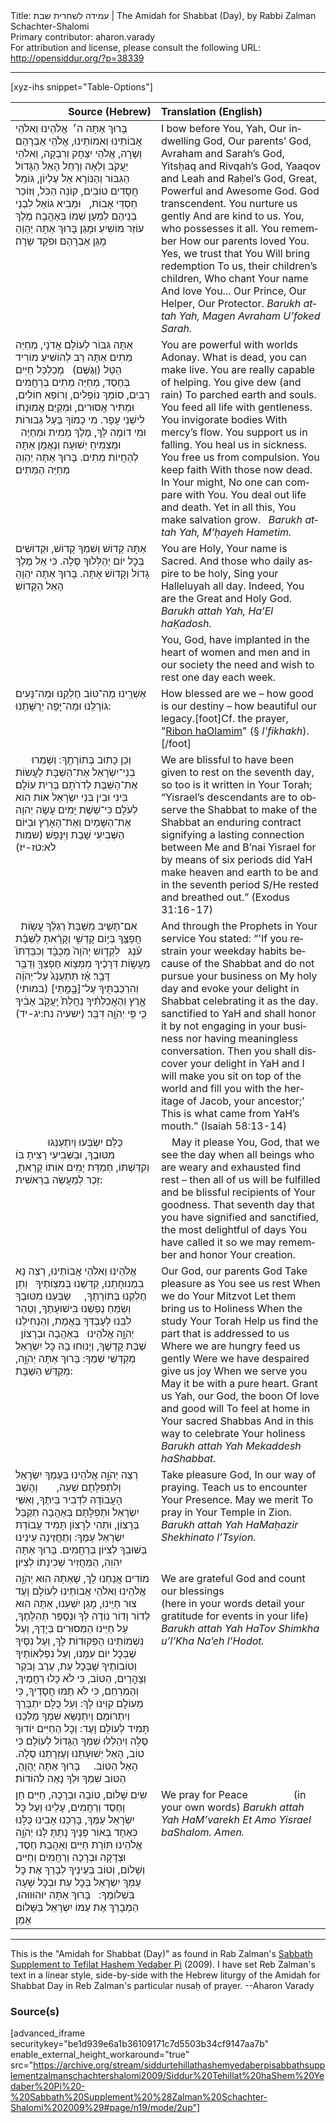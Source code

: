 <html>
<head></head>
<body>
Title: עמידה לשחרית שבת | The Amidah for Shabbat (Day), by Rabbi Zalman Schachter-Shalomi<br />
Primary contributor: aharon.varady<br />
For attribution and license, please consult the following URL: <a href="http://opensiddur.org/?p=38339">http://opensiddur.org/?p=38339</a>
<p />
<hr />

[xyz-ihs snippet="Table-Options"]<table style="margin-left: auto; margin-right: auto;" class="draggable">
<thead><tr><th id="x" style="text-align: right;">Source (Hebrew)</th><th style="text-align: left;">Translation (English)</th></tr></thead>
<tbody>
<tr><td style="vertical-align:top;">
<div class="liturgy" lang="he">
בָּרוּךְ אַתָּה ה׳ 
אֱלֹהֵינוּ 
וֵאלֹהֵי אֲבוֹתֵינוּ וְאִמוֹתֵינוּ,
אֱלֹהֵי אַבְרָהָם וְשָׂרָה, 
אֱלֹהֵי יִצְחָק וְרִבְקָה,
וֵאלֹהֵי יַעֲקֹב וְלֵאָה וְרָחֵל 
הָאֵל הַגָּדוֹל הַגִּבּוֹר וְהַנּוֹרָא
אֵל עֶלְיוֹן,
גּוֹמֵל חֲסָדִים 
טוֹבִים,
קוֹנֵה הַכֹּל,
וְזוֹכֵר 
חַסְדֵּי אָבוֹת,
&nbsp;
וּמֵבִיא גוֹאֵל
לִבְנֵי בְנֵיהֶם
לְמַעַן שְׁמוֹ 
בְּאַהֲבָה׃ 
מֶלֶךְ עוֹזֵר
מּוֹשִׁיעַ וּמָגֵן׃
בָּרוּךְ אַתָּה יַהַוַהַ 
מָגֵן אַבְרָהָם וּפֹקֵד שָׂרָה׃
</span></div></td>
 
<td style="vertical-align:top;">
<div class="english" lang="en"> 
I bow before You, Yah, 
Our indwelling God, 
Our parents’ God,
Avraham and Sarah’s God,
Yitsḥaq and Rivqah’s God,
Yaaqov and Leah and Raḥel’s God,
Great, Powerful and Awesome God.
God transcendent.
You nurture us gently 
And are kind to us.
You, who possesses it all.
You remember 
How our parents loved You.
Yes, we trust that You 
Will bring redemption
To us, their children’s children,
Who chant Your name
And love You...
Our Prince, Our Helper, 
Our Protector.
<em>Barukh attah Yah,
Magen Avraham U’foked Sarah.</em>
</div></td></tr>


<tr><td style="vertical-align:top;">
<div class="liturgy" lang="he">
אַתָּה גִּבּוֹר לְעוֹלָם אֲדֹנָי,
מְחַיֵּה מֵתִים 
אַתָּה רַב לְהוֹשִׁיעַ׃
מוֹרִיד הַטָּל (וַגֶּשֶּׁם)
&nbsp;
מְכַלְכֵּל חַיִּים בְּחֶסֶד,
מְחַיֵּה מֵתִים 
בְּרַחֲמִים רַבִּים,
סוֹמֵךְ נוֹפְלִים,
וְרוֹפֵא חוֹלִים,
וּמַתִּיר אֲסוּרִים,
וּמְקַיֵּם אֱמוּנָתוֹ 
לִישֵׁנֵי עָפָר.
מִי כָמוֹךָ בַּעַל גְּבוּרוֹת
וּמִי דוֹמֶה לָּךְ,
מֶלֶךְ מֵמִית וּמְחַיֶּה
&nbsp;
וּמַצְמִיחַ יְשׁוּעָה׃
וְנֶאֱמָן אַתָּה לְהַחֲיוֹת מֵתִים.
בָּרוּךְ אַתָּה יֵהֵוֵהֵ 
מְחַיֵּה הַמֵּתִים׃
</span></div></td>
 
<td style="vertical-align:top;">
<div class="english" lang="en">
You are powerful with worlds Adonay.
What is dead, you can make live.
You are really capable of helping.
You give dew (and rain) 
To parched earth and souls.
You feed all life with gentleness.
You invigorate bodies 
With mercy’s flow.
You support us in falling.
You heal us in sickness.
You free us from compulsion.
You keep faith 
With those now dead.
In Your might, 
No one can compare with You.
You deal out life and death.
Yet in all this,
You make salvation grow.
&nbsp;
<em>Barukh attah Yah, 
M’ḥayeh Hametim.</em>
</div></td></tr>


<tr><td style="vertical-align:top;">
<div class="liturgy" lang="he">
אַתָּה קָדוֹשׁ 
וְשִׁמְךָ קָדוֹשׁ,
וּקְדוֹשִׁים בְּכׇל יוֹם 
יְהַלְּלוּךָ סֶּלָה.
כִּי אֵל מֶלֶךְ 
גָדוֹל וְקָדוֹשׁ אָתָּה.
בָּרוּךְ אַתָּה יֹהֵוָהֵ 
הָאֵל הַקָּדוֹשׁ׃
</span></div></td>
 
<td style="vertical-align:top;">
<div class="english" lang="en">
You are Holy, 
Your name is Sacred.
And those who daily aspire to be holy,
Sing your Halleluyah all day.
Indeed, You are 
the Great and Holy God.
<em>Barukh attah Yah,
Ha’El haḲadosh.</em>
</div></td></tr>


<tr><td style="vertical-align:top;">
<div class="liturgy" lang="he">

</span></div></td>
 
<td style="vertical-align:top;">
<div class="english" lang="en">
You, God, 
have implanted 
in the heart of women and men 
and in our society 
the need and wish
to rest one day each week. 
</div></td></tr>


<tr><td style="vertical-align:top;">
<div class="liturgy" lang="he">
אַשְׁרֵֽינוּ 
מַה־טּוֹב חֶלְקֵֽנוּ וּמַה־נָּעִים גּוֹרָלֵֽנוּ 
וּמַה־יָּפָה יְרֻשָּׁתֵֽנוּ:
</span></div></td>
 
<td style="vertical-align:top;">
<div class="english" lang="en">
How blessed are we – 
how good is our destiny – 
how beautiful our legacy.[foot]Cf. the prayer, "<a href="/?p=16541">Ribon haOlamim</a>" (§ <em>l'fikhakh</em>).[/foot]
</div></td></tr>


<tr><td style="vertical-align:top;">
<div class="liturgy" lang="he">
&nbsp;
&nbsp;
&nbsp;
וְכֵן כָּתוּב בְּתוֹרָתֶֽךָ:
וְשָׁמְרוּ בְנֵי־יִשְׂרָאֵל 
אֶת־הַשַּׁבָּת 
לַעֲשׂוֹת אֶת־הַשַּׁבָּת 
לְדֹרֹתָם 
בְּרִית עוֹלָם׃
בֵּינִי וּבֵין בְּנֵי יִשְׂרָאֵל אוֹת הִוא לְעֹלָם 
כִּי־שֵׁשֶׁת יָמִים 
עָשָׂה יְהוָה אֶת־הַשָּׁמַיִם וְאֶת־הָאָרֶץ 
וּבַיּוֹם הַשְּׁבִיעִי 
שָׁבַת וַיִּנָּפַשׁ׃ <span class="citation">(שמות לא:טז-יז)</span>
</span></div></td>
 
<td style="vertical-align:top;">
<div class="english" lang="en">
We are blissful 
to have been given 
to rest on the seventh day, 
so too is it written in Your Torah;
“Yisrael’s descendants 
are to observe the Shabbat 
to make of the Shabbat 
an enduring contract 
signifying a lasting connection 
between Me and B’nai Yisrael 
for by means of six periods 
did YaH make heaven and earth to be 
and in the seventh period 
S/He rested and breathed out.” <span class="citation">(Exodus 31:16-17)</span>
</div></td></tr>


<tr><td style="vertical-align:top;">
<div class="liturgy" lang="he">
&nbsp;
אִם־תָּשִׁ֤יב 
מִשַּׁבָּת֙ רַגְלֶ֔ךָ 
עֲשׂ֥וֹת חֲפָצֶ֖ךָ 
בְּי֣וֹם קׇדְשִׁ֑י 
וְקָרָ֨אתָ
לַשַּׁבָּ֜ת עֹ֗נֶג 
&nbsp;
לִקְד֤וֹשׁ יְהֹוָה֙ מְכֻבָּ֔ד
וְכִבַּדְתּוֹ֙ מֵעֲשׂ֣וֹת דְּרָכֶ֔יךָ 
מִמְּצ֥וֹא חֶפְצְךָ֖ 
וְדַבֵּ֥ר דָּבָֽר׃ 
אָ֗ז 
תִּתְעַנַּג֙ עַל־יְהֹוָ֔ה
וְהִרְכַּבְתִּ֖יךָ 
עַל־[בָּ֣מֳתֵי] (במותי) אָ֑רֶץ 
וְהַאֲכַלְתִּ֗יךָ 
נַחֲלַת֙ יַֽעֲקֹ֣ב אָבִ֔יךָ 
כִּ֛י פִּ֥י יְהֹוָ֖ה דִּבֵּֽר׃ <span class="citation">(ישעיה נח:יג-יד)</span>
</span></div></td>
 
<td style="vertical-align:top;">
<div class="english" lang="en">
And through the Prophets in Your service You stated: 
“'If you restrain your weekday habits
because of the Shabbat 
and do not pursue your business 
on My holy day 
and evoke your
delight in Shabbat 
celebrating it as the day.
sanctified to YaH 
and shall honor it 
by not engaging in your business 
nor having meaningless conversation. 
Then you shall discover
your delight in YaH 
and I will make you sit 
on top of the world 
and fill you with the
heritage of Jacob, your ancestor;' 
This is what came from YaH’s mouth.” <span class="citation">(Isaiah 58:13-14)</span>
</div></td></tr>


<tr><td style="vertical-align:top;">
<div class="liturgy" lang="he">
&nbsp;
&nbsp;
&nbsp;
&nbsp;
&nbsp;
&nbsp;
כֻּלָּם יִשְׂבְּעוּ 
וְיִתְעַנְּגוּ 
מִטּוּבֶךָ, 
וּבַשְּׁבִיעִי 
רָצִיתָ בּוֹ וְקִדַּשְׁתּוֹ, 
חֶמְדַּת יָמִים 
אוֹתוֹ קָרָאתָ, 
זֵכֶר לְמַעֲשֵׂה בְרֵאשִׁית: 
</span></div></td>
 
<td style="vertical-align:top;">
<div class="english" lang="en">
&nbsp;
&nbsp;
May it please You, God, 
that we see the day 
when all beings 
who are weary and exhausted find rest – 
then all of us will be fulfilled 
and be blissful recipients 
of Your goodness. 
That seventh day
that you have signified and sanctified, 
the most delightful of days 
You have called it so we may
remember and honor Your creation.
</div></td></tr>


<tr><td style="vertical-align:top;">
<div class="liturgy" lang="he">
אֱלֹהֵינוּ וֵאלֹהֵי אֲבוֹתֵינוּ, 
רְצֵה נָא בִמְנוּחָתֵנוּ, 
קַדְּשֵׁנוּ בְּמִצְוֹתֶיךָ 
&nbsp;
וְתֵן חֶלְקֵנוּ בְּתוֹרָתֶךָ, 
&nbsp;
&nbsp;
שַׂבְּעֵנוּ 
מִטּוּבֶךָ 
וְשַׂמֵּחַ נַפְשֵׁנוּ 
בִּישׁוּעָתֶךָ, 
וְטַהֵר לִבֵּנוּ 
לְעָבְדְּךָ בֶּאֱמֶת, 
וְהַנְחִילֵנוּ יְהֹוָ֑ה אֱלֹהֵינוּ 
&nbsp;
בְּאַהֲבָה וּבְרָצוֹן 
&nbsp;
שַׁבַּת קׇדְשֶׁךָ, 
וְיָנוּחוּ בָהּ כׇּל יִשְׂרָאֵל 
מְקַדְּשֵׁי שְׁמֶךָ: 
בָּרוּךְ אַתָּה יְהֹוָ֑ה,
 מְקַדֵּשׁ הַשַּׁבָּת:
</span></div></td>
 
<td style="vertical-align:top;">
<div class="english" lang="en">
Our God, our parents God
Take pleasure as You see us rest
When we do Your Mitzvot
Let them bring us to Holiness
When the study Your Torah
Help us find the part 
that is addressed to us
Where we are hungry 
feed us gently
Were we have despaired 
give us joy 
When we serve you
May it be with a pure heart.
Grant us Yah, our God, 
the boon
Of love and good will
To feel at home 
in Your sacred Shabbas
And in this way to celebrate 
Your holiness
<em>Barukh attah Yah 
Mekaddesh haShabbat.</em>
</div></td></tr>


<tr><td style="vertical-align:top;">
<div class="liturgy" lang="he">
רְצֵה יְהֹוָ֑ה אֱלֹהֵינוּ בְּעַמְּךָ יִשְׂרָאֵל
וְלִתְפִלָּתָם שְׁעֵה, 
&nbsp;
&nbsp;
&nbsp;
וְהָשֵׁב הָעֲבוֹדָה לִדְבִיר בֵּיתֶךָ, 
וְאִשֵּׁי יִשְׂרָאֵל וּתְפִלָּתָם בְּאַהֲבָה תְקַבֵּל בְּרָצוֹן, 
וּתְהִי לְרָצוֹן תָּמִיד עֲבוֹדַת יִשְׂרָאֵל עַמֶּךָ: 
וְתֶחֱזֶינָה עֵינֵינוּ בְּשׁוּבְךָ 
לְצִיּוֹן בְּרַחֲמִים.
בָּרוּךְ אַתָּה יִהִוִהִ, 
הַמַּחֲזִיר שְׁכִינָתוֹ לְצִיּוֹן׃
</span></div></td>
 
<td style="vertical-align:top;">
<div class="english" lang="en">
Take pleasure God, 
In our way of praying.
Teach us to encounter Your Presence.
May we merit 
To pray in Your Temple in Zion.
&nbsp;
&nbsp;
&nbsp;
&nbsp;
&nbsp;
<em>Barukh attah Yah
HaMaḥazir Shekhinato l’Tsyion.</em>
</div></td></tr>


<tr><td style="vertical-align:top;">
<div class="liturgy" lang="he">
מוֹדִים אֲנַחְנוּ לָךְ, 
שָׁאַתָּה הוּא יְהֹוָ֑ה אֱלֹהֵינוּ וֵאלֹהֵי אֲבוֹתֵינוּ לְעוֹלָם וָעֶד
צוּר חַיֵּינוּ, מָגֵן יִשְׁעֵנוּ, אַתָּה הוּא לְדוֹר וָדוֹר 
נוֹדֶה לְּךָ וּנְסַפֵּר תְּהִלָּתֶךָ, 
עַל חַיֵּינוּ הַמְּסוּרִים בְּיָדֶךָ, 
וְעַל נִשְׁמוֹתֵינוּ הַפְּקוּדוֹת לָךְ, 
וְעַל נִסֶּיךָ שֶׁבְּכׇל יוֹם עִמָּנוּ, 
וְעַל נִפְלְאוֹתֶיךָ וְטוֹבוֹתֶיךָ שֶׁבְּכׇל עֵת, 
עֶרֶב וָבֹקֶר וְצָהֳרָיִם, הַטּוֹב, 
כִּי לֹא כָלוּ רַחֲמֶיךָ, וְהַמְרַחֵם, 
כִּי לֹא תַמּוּ חֲסָדֶיךָ, 
כִּי מֵעוֹלָם קִוִּינוּ לָךְ: 
וְעַל כֻּלָּם יִתְבָּרֵךְ וְיִתְרוֹמֵם וְיִתְנַשֵּׂא 
שִׁמְךָ מַלְכֵּנוּ תָּמִיד לְעוֹלָם וָעֶד: 
וְכׇל הַחַיִּים יוֹדוּךָ סֶּלָה 
וִיהַלְלוּ שִׁמְךָ הַגָּדוֹל לְעוֹלָם כִּי טוֹב, 
הָאֵל יְשׁוּעָתֵנוּ וְעֶזְרָתֵנוּ סֶלָה. 
הָאֵל הַטּוֹב. 
&nbsp;
&nbsp;
בָּרוּךְ אַתָּה יֻהֻוֻהֻ, 
הַטּוֹב שִׁמְךָ וּלְךָ נָאֶה לְהוֹדוֹת׃
</span></div></td>
 
<td style="vertical-align:top;">
<div class="english" lang="en">
We are grateful God 
and count our blessings
&nbsp;
&nbsp;
&nbsp;
&nbsp;
&nbsp;
&nbsp;
&nbsp;
&nbsp;
&nbsp;
&nbsp;
&nbsp;
&nbsp;
&nbsp;
&nbsp;
&nbsp;
&nbsp;
<span class="instruction">(here in your words detail your gratitude 
for events  in your life)</span>
<em>Barukh attah Yah
HaTov Shimkha u’l’Kha Na’eh l’Hodot.</em>
</div></td></tr>


<tr><td style="vertical-align:top;">
<div class="liturgy" lang="he">
שִׂים שָׁלוֹם, 
טוֹבָה וּבְרָכָה, 
חַיִּים חֵן וָחֶסֶד וְרַחֲמִים, 
עָלֵינוּ וְעַל כׇּל יִשְׂרָאֵל עַמֶּךָ, 
בָּרְכֵנוּ אָבִינוּ כֻּלָּנוּ כְּאֶחָד בְּאוֹר פָּנֶיךָ 
נָתַתָּ לָּנוּ יְהֹוָ֑ה אֱלֹהֵינוּ תּוֹרַת חַיִּים וְאַהֲבַת חֶסֶד,
וּצְדָקָה וּבְרָכָה וְרַחֲמִים וְחַיִּים וְשָׁלוֹם, 
וְטוֹב בְּעֵינֶיךָ לְבָרֵךְ אֶת כׇּל עַמְּךָ יִשְׂרָאֵל 
בְּכׇל עֵת וּבְכׇל שָׁעָה בִּשְׁלוֹמֶךָ: 
&nbsp;
בָּרוּךְ אַתָּה יוּהוּווּהוּ, 
הַמְבָרֵךְ אֶת עַמּוֹ יִשְׂרָאֵל בַּשָּׁלוֹם׃
אָמֵן׃
</span></div></td>
 
<td style="vertical-align:top;">
<div class="english" lang="en">
We pray for Peace
&nbsp;
&nbsp;
&nbsp;
&nbsp;
&nbsp;
&nbsp;
&nbsp;
&nbsp;
<span class="instruction">(in your own words)</span>
<em>Barukh attah Yah
HaM’varekh Et Amo Yisrael baShalom.
Amen.</em>
</div></td></tr>
</tbody></table>

<hr />

This is the "Amidah for Shabbat (Day)" as found in Rab Zalman's <a href="/?p=29177">Sabbath Supplement to Tefilat Hashem Yedaber Pi</a> (2009). I have set Reb Zalman's text in a linear style, side-by-side with the Hebrew liturgy of the Amidah for Shabbat Day in Reb Zalman's particular nusaḥ of prayer. --Aharon Varady

<h3>Source(s)</h3>

[advanced_iframe securitykey="be1d939e6a1b36109171c7d5503b34cf9147aa7b" enable_external_height_workaround="true" src="https://archive.org/stream/siddurtehillathashemyedaberpisabbathsupplementzalmanschachtershalomi2009/Siddur%20Tehillat%20haShem%20Yedaber%20Pi%20-%20Sabbath%20Supplement%20%28Zalman%20Schachter-Shalomi%202009%29#page/n19/mode/2up"]

&nbsp;
</body>
</html>